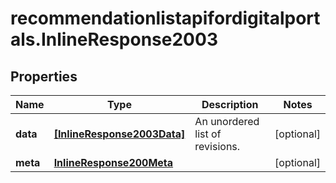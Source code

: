 # recommendationlistapifordigitalportals.InlineResponse2003

## Properties

Name | Type | Description | Notes
------------ | ------------- | ------------- | -------------
**data** | [**[InlineResponse2003Data]**](InlineResponse2003Data.md) | An unordered list of revisions. | [optional] 
**meta** | [**InlineResponse200Meta**](InlineResponse200Meta.md) |  | [optional] 


